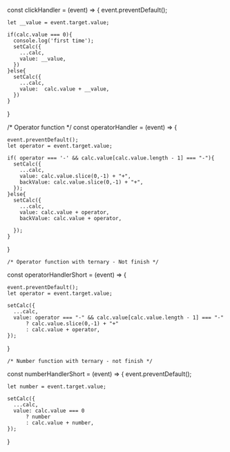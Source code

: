   const clickHandler = (event) => {
    event.preventDefault();

    let __value = event.target.value;

    if(calc.value === 0){
      console.log('first time');
      setCalc({
        ...calc,
        value: __value,
      })     
    }else{
      setCalc({
        ...calc,
        value:  calc.value + __value,
      })      
    }
  }

  /* Operator function */
  const operatorHandler = (event) => {

    event.preventDefault();
    let operator = event.target.value;

    if( operator === '-' && calc.value[calc.value.length - 1] === "-"){
      setCalc({
        ...calc,
        value: calc.value.slice(0,-1) + "+",
        backValue: calc.value.slice(0,-1) + "+",
      });
    }else{
      setCalc({
        ...calc,
        value: calc.value + operator,
        backValue: calc.value + operator,

      });
    }
  }


    /* Operator function with ternary - Not finish */
  const operatorHandlerShort = (event) => {

    event.preventDefault();
    let operator = event.target.value;

    setCalc({
      ...calc,
      value: operator === "-" && calc.value[calc.value.length - 1] === "-"
          ? calc.value.slice(0,-1) + "+"
          : calc.value + operator,
    });
  }


    /* Number function with ternary - not finish */
  const numberHandlerShort = (event) => {
    event.preventDefault();

    let number = event.target.value;

    setCalc({
      ...calc,
      value: calc.value === 0 
          ? number
          : calc.value + number,
    });
  }